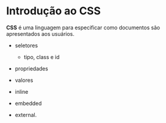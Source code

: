# Introdução ao CSS

**CSS** é uma linguagem para especificar como documentos são apresentados aos usuários.

- seletores
  - tipo, class e id
- propriedades
- valores

- inline
- embedded
- external.